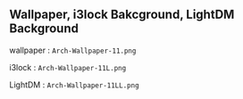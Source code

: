 ## Wallpaper, i3lock Bakcground, LightDM Background

wallpaper : `Arch-Wallpaper-11.png`

i3lock    : `Arch-Wallpaper-11L.png`

LightDM   : `Arch-Wallpaper-11LL.png`
